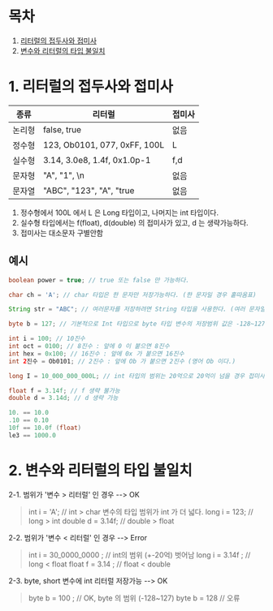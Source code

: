 # 목차

1. [리터럴의 접두사와 접미사](#리터럴의-접두사와-접미사)
2. [변수와 리터럴의 타입 불일치](#변수와-리터럴의-타입-불일치)

# 1. 리터럴의 접두사와 접미사

종류|리터럴|접미사|
|------|---|---|
|논리형|false, true|없음|
|정수형|123, Ob0101, 077, 0xFF, 100L|L|
|실수형|3.14, 3.0e8, 1.4f, 0x1.0p-1|f,d|
|문자형|"A", "1", \n |없음|
|문자열|"ABC", "123", "A", "true|없음|

1. 정수형에서 100L 에서 L 은 Long 타입이고, 나머지는 int 타입이다.
2. 실수형 타입에서는 f(float), d(double) 의 접미사가 있고, d 는 생략가능하다.
3. 접미사는 대소문자 구별안함

## 예시

```java
boolean power = true; // true 또는 false 만 가능하다.

char ch = 'A'; // char 타입은 한 문자만 저장가능하다. (한 문자일 경우 홑따옴표)

String str = "ABC"; // 여러문자를 저장하려면 String 타입을 사용한다. (여러 문자일 경우 쌍따옴표))

byte b = 127; // 기본적으로 Int 타입으로 byte 타입 변수의 저장범위 값은 -128~127 이다.

int i = 100; // 10진수
int oct = 0100; // 8진수 : 앞에 0 이 붙으면 8진수
int hex = 0x100; // 16진수 : 앞에 0x 가 붙으면 16진수
int 2진수 = Ob0101; // 2진수 : 앞에 Ob 가 붙으면 2진수 (영어 Ob 이다.)

long I = 10_000_000_000L; // int 타입의 범위는 20억으로 20억이 넘을 경우 접미사에 L 을 붙인다. 그리고 _ 은 구분자이다.

float f = 3.14f; // f 생략 불가능
double d = 3.14d; // d 생략 가능

10. == 10.0
.10 == 0.10
10f == 10.0f (float)
le3 == 1000.0
```

# 2. 변수와 리터럴의 타입 불일치

2-1. 범위가 '변수 > 리터럴' 인 경우 --> OK
> int i = 'A'; // int > char 변수의 타입 범위가 int 가 더 넓다.
long i = 123; // long > int
double d = 3.14f; // double > float

2-2. 범위가 '변수 < 리터럴' 인 경우 --> Error
> int i = 30_0000_0000 ; // int의 범위 (+-20억) 벗어남
long i = 3.14f ; // long < float
float f = 3.14 ; // float < double

2-3. byte, short 변수에 int 리터럴 저장가능 --> OK 
> byte b = 100 ; // OK, byte 의 범위 (-128~127)
byte b = 128 // 오류